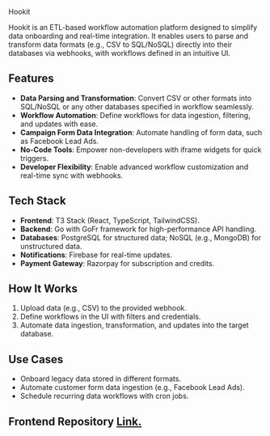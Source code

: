 Hookit 

Hookit is an ETL-based workflow automation platform designed to simplify data onboarding and real-time integration. It enables users to parse and transform data formats (e.g., CSV to SQL/NoSQL) directly into their databases via webhooks, with workflows defined in an intuitive UI.  

## Features  
- **Data Parsing and Transformation**: Convert CSV or other formats into SQL/NoSQL or any other databases specified in workflow seamlessly.  
- **Workflow Automation**: Define workflows for data ingestion, filtering, and updates with ease.  
- **Campaign Form Data Integration**: Automate handling of form data, such as Facebook Lead Ads.  
- **No-Code Tools**: Empower non-developers with iframe widgets for quick triggers.  
- **Developer Flexibility**: Enable advanced workflow customization and real-time sync with webhooks.  

## Tech Stack  
- **Frontend**: T3 Stack (React, TypeScript, TailwindCSS).  
- **Backend**: Go with GoFr framework for high-performance API handling.  
- **Databases**: PostgreSQL for structured data; NoSQL (e.g., MongoDB) for unstructured data.  
- **Notifications**: Firebase for real-time updates.  
- **Payment Gateway**: Razorpay for subscription and credits.  

## How It Works  
1. Upload data (e.g., CSV) to the provided webhook.  
2. Define workflows in the UI with filters and credentials.  
3. Automate data ingestion, transformation, and updates into the target database.

## Use Cases  
- Onboard legacy data stored in different formats.  
- Automate customer form data ingestion (e.g., Facebook Lead Ads).  
- Schedule recurring data workflows with cron jobs.  

## Frontend Repository [Link.](https://github.com/Somnathumapathi/hookit-fe)
